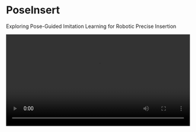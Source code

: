 # PoseInsert
Exploring Pose-Guided Imitation Learning for Robotic Precise Insertion


<video controls width="100%">
    <source src="/home/sunh/github/PoseInsert/assets/video.mp4" type="video/mp4">
    您的浏览器不支持 HTML5 视频标签。
</video>
